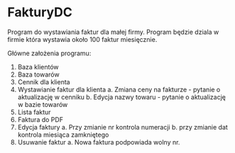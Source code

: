 # FakturyDC
Program do wystawiania faktur dla małej firmy.
Program będzie dziala w firmie która wystawia około 100 faktur miesięcznie.

Główne założenia programu:

1. Baza klientów
2. Baza towarów
3. Cennik dla klienta
4. Wystawianie faktur dla klienta
  a. Zmiana ceny na fakturze - pytanie o aktualizację w cenniku
  b. Edycja nazwy towaru - pytanie o aktualizację w bazie towarów
5. Lista faktur
6. Faktura do PDF
7. Edycja faktury
  a. Przy zmianie nr kontrola numeracji
  b. przy zmianie dat kontrola miesiąca zamkniętego
8. Usuwanie faktur
  a. Nowa faktura podpowiada wolny nr.

